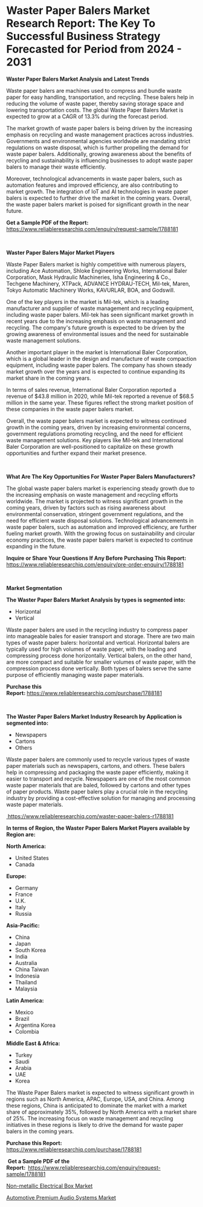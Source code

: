 <p><h1>Waster Paper Balers Market Research Report: The Key To Successful Business Strategy Forecasted for Period from 2024 - 2031</h1></p><p><strong>Waster Paper Balers Market Analysis and Latest Trends</strong></p>
<p><p>Waste paper balers are machines used to compress and bundle waste paper for easy handling, transportation, and recycling. These balers help in reducing the volume of waste paper, thereby saving storage space and lowering transportation costs. The global Waste Paper Balers Market is expected to grow at a CAGR of 13.3% during the forecast period.</p><p>The market growth of waste paper balers is being driven by the increasing emphasis on recycling and waste management practices across industries. Governments and environmental agencies worldwide are mandating strict regulations on waste disposal, which is further propelling the demand for waste paper balers. Additionally, growing awareness about the benefits of recycling and sustainability is influencing businesses to adopt waste paper balers to manage their waste efficiently.</p><p>Moreover, technological advancements in waste paper balers, such as automation features and improved efficiency, are also contributing to market growth. The integration of IoT and AI technologies in waste paper balers is expected to further drive the market in the coming years. Overall, the waste paper balers market is poised for significant growth in the near future.</p></p>
<p><strong>Get a Sample PDF of the Report:&nbsp;</strong> <a href="https://www.reliableresearchiq.com/enquiry/request-sample/1788181">https://www.reliableresearchiq.com/enquiry/request-sample/1788181</a></p>
<p>&nbsp;</p>
<p><strong>Waster Paper Balers Major Market Players</strong></p>
<p><p>Waste Paper Balers market is highly competitive with numerous players, including Ace Automation, Shloke Engineering Works, International Baler Corporation, Mask Hydraulic Machineries, Isha Engineering & Co., Techgene Machinery, XTPack, ADVANCE HYDRAU-TECH, Mil-tek, Maren, Tokyo Automatic Machinery Works, KAVURLAR, BOA, and Godswill.</p><p>One of the key players in the market is Mil-tek, which is a leading manufacturer and supplier of waste management and recycling equipment, including waste paper balers. Mil-tek has seen significant market growth in recent years due to the increasing emphasis on waste management and recycling. The company's future growth is expected to be driven by the growing awareness of environmental issues and the need for sustainable waste management solutions.</p><p>Another important player in the market is International Baler Corporation, which is a global leader in the design and manufacture of waste compaction equipment, including waste paper balers. The company has shown steady market growth over the years and is expected to continue expanding its market share in the coming years.</p><p>In terms of sales revenue, International Baler Corporation reported a revenue of $43.8 million in 2020, while Mil-tek reported a revenue of $68.5 million in the same year. These figures reflect the strong market position of these companies in the waste paper balers market.</p><p>Overall, the waste paper balers market is expected to witness continued growth in the coming years, driven by increasing environmental concerns, government regulations promoting recycling, and the need for efficient waste management solutions. Key players like Mil-tek and International Baler Corporation are well-positioned to capitalize on these growth opportunities and further expand their market presence.</p></p>
<p>&nbsp;</p>
<p><strong>What Are The Key Opportunities For Waster Paper Balers Manufacturers?</strong></p>
<p><p>The global waste paper balers market is experiencing steady growth due to the increasing emphasis on waste management and recycling efforts worldwide. The market is projected to witness significant growth in the coming years, driven by factors such as rising awareness about environmental conservation, stringent government regulations, and the need for efficient waste disposal solutions. Technological advancements in waste paper balers, such as automation and improved efficiency, are further fueling market growth. With the growing focus on sustainability and circular economy practices, the waste paper balers market is expected to continue expanding in the future.</p></p>
<p><strong>Inquire or Share Your Questions If Any Before Purchasing This Report:</strong> <a href="https://www.reliableresearchiq.com/enquiry/pre-order-enquiry/1788181">https://www.reliableresearchiq.com/enquiry/pre-order-enquiry/1788181</a></p>
<p>&nbsp;</p>
<p><strong>Market Segmentation</strong></p>
<p><strong>The Waster Paper Balers Market Analysis by types is segmented into:</strong></p>
<p><ul><li>Horizontal</li><li>Vertical</li></ul></p>
<p><p>Waste paper balers are used in the recycling industry to compress paper into manageable bales for easier transport and storage. There are two main types of waste paper balers: horizontal and vertical. Horizontal balers are typically used for high volumes of waste paper, with the loading and compressing process done horizontally. Vertical balers, on the other hand, are more compact and suitable for smaller volumes of waste paper, with the compression process done vertically. Both types of balers serve the same purpose of efficiently managing waste paper materials.</p></p>
<p><strong>Purchase this Report:&nbsp;</strong><a href="https://www.reliableresearchiq.com/purchase/1788181">https://www.reliableresearchiq.com/purchase/1788181</a></p>
<p>&nbsp;</p>
<p><strong>The Waster Paper Balers Market Industry Research by Application is segmented into:</strong></p>
<p><ul><li>Newspapers</li><li>Cartons</li><li>Others</li></ul></p>
<p><p>Waste paper balers are commonly used to recycle various types of waste paper materials such as newspapers, cartons, and others. These balers help in compressing and packaging the waste paper efficiently, making it easier to transport and recycle. Newspapers are one of the most common waste paper materials that are baled, followed by cartons and other types of paper products. Waste paper balers play a crucial role in the recycling industry by providing a cost-effective solution for managing and processing waste paper materials.</p></p>
<p><a href="https://www.reliableresearchiq.com/waster-paper-balers-r1788181">&nbsp;https://www.reliableresearchiq.com/waster-paper-balers-r1788181</a></p>
<p><strong>In terms of Region, the Waster Paper Balers Market Players available by Region are:</strong></p>
<p>
    <p> <strong> North America: </strong>
        <ul>
            <li>United States</li>
            <li>Canada</li>
        </ul>
        </p> 
    <p> <strong> Europe: </strong>
        <ul>
            <li>Germany</li>
            <li>France</li>
            <li>U.K.</li>
            <li>Italy</li>
            <li>Russia</li>
        </ul>
        </p> 
    <p> <strong> Asia-Pacific: </strong>
        <ul>
            <li>China</li>
            <li>Japan</li>
            <li>South Korea</li>
            <li>India</li>
            <li>Australia</li>
            <li>China Taiwan</li>
            <li>Indonesia</li>
            <li>Thailand</li>
            <li>Malaysia</li>
        </ul>
        </p> 
    <p> <strong> Latin America: </strong>
        <ul>
            <li>Mexico</li>
            <li>Brazil</li>
            <li>Argentina Korea</li>
            <li>Colombia</li>
        </ul>
        </p> 
    <p> <strong> Middle East & Africa: </strong>
        <ul>
            <li>Turkey</li>
            <li>Saudi</li>
            <li>Arabia</li>
            <li>UAE</li>
            <li>Korea</li>
        </ul>
    </p>
    </p>
<p><p>The Waste Paper Balers market is expected to witness significant growth in regions such as North America, APAC, Europe, USA, and China. Among these regions, China is anticipated to dominate the market with a market share of approximately 35%, followed by North America with a market share of 25%. The increasing focus on waste management and recycling initiatives in these regions is likely to drive the demand for waste paper balers in the coming years.</p></p>
<p><strong>Purchase this Report: </strong><a href="https://www.reliableresearchiq.com/purchase/1788181">https://www.reliableresearchiq.com/purchase/1788181</a></p>
<p>&nbsp;<strong>Get a Sample PDF of the Report:&nbsp;&nbsp;</strong><a href="https://www.reliableresearchiq.com/enquiry/request-sample/1788181">https://www.reliableresearchiq.com/enquiry/request-sample/1788181</a></p>
<p><strong></strong></p>
<p><p><a href="https://issuu.com/reportprime-2/docs/non-metallic-electrical-box-market-size-2030.pptx">Non-metallic Electrical Box Market</a></p><p><a href="https://github.com/josesg55/Market-Research-Report-List-3/blob/main/automotive-premium-audio-systems-market.md">Automotive Premium Audio Systems Market</a></p></p>